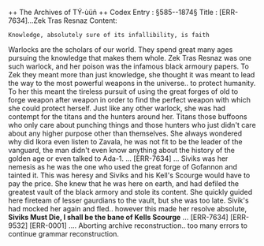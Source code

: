 

++ The Archives of TÝ-ùüñ ++
Codex Entry : §585--1874§
Title : [ERR-7634]...Zek Tras Resnaz
Content:

    Knowledge, absolutely sure of its infallibility, is faith

Warlocks are the scholars of our world. They spend great many ages pursuing the knowledge that makes them whole. Zek Tras Resnaz was one such warlock, and her poison was the infamous black armoury papers. To Zek they meant more than just knowledge, she thought it was meant to lead the way to the most powerful weapons in the universe.. to protect humanity. To her this meant the tireless pursuit of using the great forges of old to forge weapon after weapon in order to find the perfect weapon with which she could protect herself. Just like any other warlock, she was had contempt for the titans and the hunters around her. Titans those buffoons who only care about punching things and those hunters who just didn't care about any higher purpose other than themselves. She always wondered why did Ikora even listen to Zavala, he was not fit to be the leader of the vanguard, the man didn't even know anything about the history of the golden age or even talked to Ada-1.
...
[ERR-7634]
...
Siviks was her nemesis as he was the one who used the great forge of Gofannon and tainted it. This was heresy and Siviks and his Kell's Scourge would have to pay the price. She knew that he was here on earth, and had defiled the greatest vault of the black armory and stole its content. She quickly guided here fireteam of lesser gaurdians to the vault, but she was too late. Sivik's had mocked her again and fled.. however this made her resolve absolute, **Siviks Must Die, I shall be the bane of Kells Scourge**
...
[ERR-7634]
[ERR-9532]
[ERR-0001]
.... Aborting archive reconstruction.. too many errors to continue grammar reconstruction.
